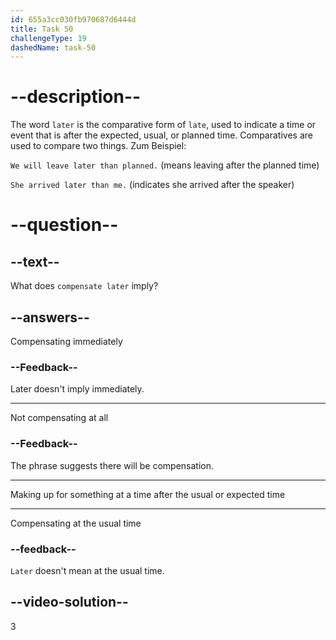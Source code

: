 ```yaml
---
id: 655a3cc030fb970687d6444d
title: Task 50
challengeType: 19
dashedName: task-50
---
```


# --description--

The word `later` is the comparative form of `late`, used to indicate a time or event that is after the expected, usual, or planned time. Comparatives are used to compare two things. Zum Beispiel:

`We will leave later than planned.` (means leaving after the planned time)

`She arrived later than me.` (indicates she arrived after the speaker)

# --question--

## --text--

What does `compensate later` imply?

## --answers--

Compensating immediately

### --Feedback--

Later doesn't imply immediately.

---

Not compensating at all

### --Feedback--

The phrase suggests there will be compensation.

---

Making up for something at a time after the usual or expected time

---

Compensating at the usual time

### --feedback--

`Later` doesn't mean at the usual time.

## --video-solution--

3

